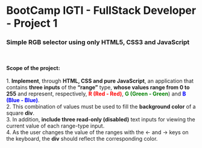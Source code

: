 <h1>BootCamp IGTI - FullStack Developer - Project 1</h1>
<h3>Simple RGB selector using only HTML5, CSS3 and JavaScript</h3>
<br>
<br>
<strong>Scope of the project:</strong>
<br>
<br>
1. <strong>Implement</strong>, through <strong>HTML, CSS and pure JavaScript</strong>, an application that contains <strong>three inputs</strong> of the <strong>“range”</strong> type, <strong>whose values ​​range from 0 to 255</strong> and represent, respectively, <strong style="color: red;">R (Red - Red)</strong>, <strong style="color: green;">G (Green - Green</strong>) and <strong style="color: blue;">B (Blue - Blue)</strong>. <br>
2. This combination of values ​​must be used to fill the <strong>background color</strong> of a square <strong>div</strong>.<br>
3. In addition, <strong>include three read-only (disabled)</strong> text inputs for viewing the current value of each range-type input.<br>
4. As the user changes the value of the ranges with the ← and → keys on the keyboard, the <strong>div</strong> should reflect the corresponding color.<br>
